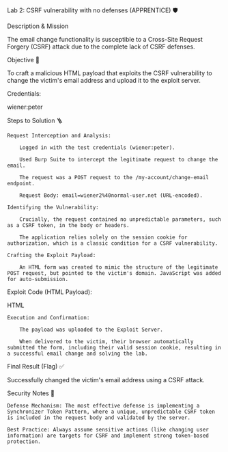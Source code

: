 Lab 2: CSRF vulnerability with no defenses (APPRENTICE) 🛡️

Description & Mission

The email change functionality is susceptible to a Cross-Site Request Forgery (CSRF) attack due to the complete lack of CSRF defenses.

Objective 🎯

To craft a malicious HTML payload that exploits the CSRF vulnerability to change the victim's email address and upload it to the exploit server.

Credentials:

wiener:peter

Steps to Solution 🪜

    Request Interception and Analysis:

        Logged in with the test credentials (wiener:peter).

        Used Burp Suite to intercept the legitimate request to change the email.

        The request was a POST request to the /my-account/change-email endpoint.

        Request Body: email=wiener2%40normal-user.net (URL-encoded).

    Identifying the Vulnerability:

        Crucially, the request contained no unpredictable parameters, such as a CSRF token, in the body or headers.

        The application relies solely on the session cookie for authorization, which is a classic condition for a CSRF vulnerability.

    Crafting the Exploit Payload:

        An HTML form was created to mimic the structure of the legitimate POST request, but pointed to the victim's domain. JavaScript was added for auto-submission.

Exploit Code (HTML Payload):

HTML

<form method="POST" action="https://[LAB_ID].web-security-academy.net/my-account/change-email">
    <input type="hidden" name="email" value="5wiener@normal-user.net">
</form>
<script>
    // Automatically submits the form upon page load.
    document.forms[0].submit();
</script>

    Execution and Confirmation:

        The payload was uploaded to the Exploit Server.

        When delivered to the victim, their browser automatically submitted the form, including their valid session cookie, resulting in a successful email change and solving the lab.

Final Result (Flag) ✅

Successfully changed the victim's email address using a CSRF attack.

Security Notes 📝

    Defense Mechanism: The most effective defense is implementing a Synchronizer Token Pattern, where a unique, unpredictable CSRF token is included in the request body and validated by the server.

    Best Practice: Always assume sensitive actions (like changing user information) are targets for CSRF and implement strong token-based protection.

